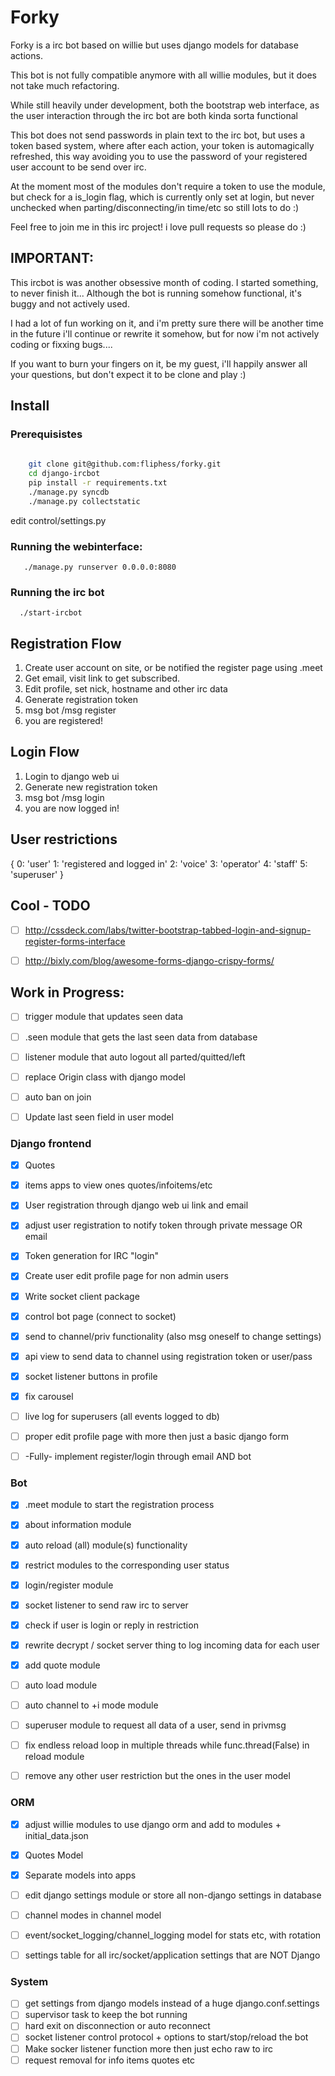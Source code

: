 # Forky

Forky is a irc bot based on willie but uses django models for database actions. 

This bot is not fully compatible anymore with all willie modules, but it does not take much refactoring. 

While still heavily under development, both the bootstrap web interface, as the user interaction through the irc bot are both kinda sorta functional 

This bot does not send passwords in plain text to the irc bot, but uses a token based system, where after each action, your token is automagically refreshed, this way avoiding you to use the password of your registered user account to be send over irc. 

At the moment most of the modules don't require a token to use the module, but check for a is_login flag, which is currently only set at login, but never unchecked when parting/disconnecting/in time/etc so still lots to do :) 

Feel free to join me in this irc project! i love pull requests so please do :)

## IMPORTANT:

This ircbot is was another obsessive month of coding. I started something, to never finish it... Although the bot is running somehow functional, it's buggy and not actively used. 

I had a lot of fun working on it, and i'm pretty sure there will be another time in the future i'll continue or rewrite it somehow, but for now i'm not actively coding or fixxing bugs.... 

If you want to burn your fingers on it, be my guest, i'll happily answer all your questions, but don't expect it to be clone and play :) 


## Install 

### Prerequisistes
```bash
 
    git clone git@github.com:fliphess/forky.git
    cd django-ircbot 
    pip install -r requirements.txt
    ./manage.py syncdb  
    ./manage.py collectstatic
```

edit control/settings.py

### Running the webinterface: 
```
   ./manage.py runserver 0.0.0.0:8080 
```
   
### Running the irc bot 
```
  ./start-ircbot
```

## Registration Flow
1. Create user account on site, or be notified the register page using .meet <name>
2. Get email, visit link to get subscribed.
3. Edit profile, set nick, hostname and other irc data 
4. Generate registration token 
5. msg bot /msg <botnick> register <token>
6. you are registered!

## Login Flow
1. Login to django web ui
2. Generate new registration token
3. msg bot /msg <botnick> login <token>
4. you are now logged in!


## User restrictions
{
    0: 'user'
    1: 'registered and logged in'
    2: 'voice'
    3: 'operator'
    4: 'staff'
    5: 'superuser'
}

## Cool - TODO
- [ ] http://cssdeck.com/labs/twitter-bootstrap-tabbed-login-and-signup-register-forms-interface
- [ ] http://bixly.com/blog/awesome-forms-django-crispy-forms/


## Work in Progress:
- [ ] trigger module that updates seen data
- [ ] .seen <user> module that gets the last seen data from database
- [ ] listener module that auto logout all parted/quitted/left
- [ ] replace Origin class with django model 
- [ ] auto ban on join
- [ ] Update last seen field in user model


### Django frontend
- [X] Quotes
- [X] items apps to view ones quotes/infoitems/etc
- [X] User registration through django web ui link and email
- [X] adjust user registration to notify token through private message OR email
- [X] Token generation for IRC "login"
- [X] Create user edit profile page for non admin users
- [X] Write socket client package
- [X] control bot page (connect to socket)
- [X] send to channel/priv functionality (also msg oneself to change settings)
- [X] api view to send data to channel using registration token or user/pass
- [X] socket listener buttons in profile
- [X] fix carousel 

- [ ] live log for superusers (all events logged to db)
- [ ] proper edit profile page with more then just a basic django form
- [ ] -Fully- implement register/login through email AND bot 

### Bot
- [X] .meet <user> module to start the registration process
- [X] about information module
- [X] auto reload (all) module(s) functionality
- [X] restrict modules to the corresponding user status
- [X] login/register module
- [X] socket listener to send raw irc to server
- [X] check if user is login or reply in restriction 
- [X] rewrite decrypt / socket server thing to log incoming data for each user
- [X] add quote module 

- [ ] auto load module 
- [ ] auto channel to +i mode module
- [ ] superuser module to request all data of a user, send in privmsg
- [ ] fix endless reload loop in multiple threads while func.thread(False) in reload module
- [ ] remove any other user restriction but the ones in the user model


### ORM
- [X] adjust willie modules to use django orm and add to modules + initial_data.json
- [X] Quotes Model
- [X] Separate models into apps

- [ ] edit django settings module or store all non-django settings in database
- [ ] channel modes in channel model
- [ ] event/socket_logging/channel_logging model for stats etc, with rotation 
- [ ] settings table for all irc/socket/application settings that are NOT Django

### System
- [ ] get settings from django models instead of a huge django.conf.settings 
- [ ] supervisor task to keep the bot running
- [ ] hard exit on disconnection or auto reconnect
- [ ] socket listener control protocol + options to start/stop/reload the bot
- [ ] Make socker listener function more then just echo raw to irc 
- [ ] request removal for info items quotes etc 
